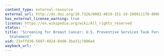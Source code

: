 ```yaml
---
content_type: external-resource
external_url: http://dx.doi.org/10.7326/0003-4819-151-10-200911170-00008
has_external_license_warning: true
license: https://en.wikipedia.org/wiki/All_rights_reserved
status: ''
title: 'Screening for Breast Cancer: U.S. Preventive Services Task Force Recommendation
  Statement'
uid: 23effd36-5697-4024-84d0-3ba31c7806e4
wayback_url: ''
---
```

